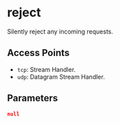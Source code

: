 # reject

Silently reject any incoming requests.

## Access Points

- `tcp`: Stream Handler.
- `udp`: Datagram Stream Handler.

## Parameters

```json
null
```
